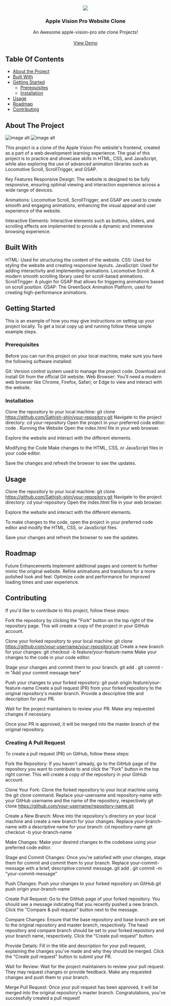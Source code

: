 <br/>
<p align="center">
  <a href="https://github.com/Sathish-shin/apple-vision ">
    <img src="\images\knowledge_graph_logo.png">
  </a>

  <h3 align="center">Apple Vision Pro Website Clone</h3>

  <p align="center">
    An Awesome apple-vision-pro site clone Projects!
    <br/>
    <br/>
    <a href="https://Sathish-shin.github.io/apple-vision-clone/">View Demo</a>
  </p>
</p>


## Table Of Contents

* [About the Project](#about-the-project)
* [Built With](#built-with)
* [Getting Started](#getting-started)
  * [Prerequisites](#prerequisites)
  * [Installation](#installation)
* [Usage](#usage)
* [Roadmap](#roadmap)
* [Contributing](#contributing)


## About The Project
![image alt](https://github.com/Sathish-shin/Clone/blob/68ce1320b30e5fe127b307eff1321cb41861b3eb/Screenshot%20(1).png)
![image alt](https://github.com/Sathish-shin/Clone/blob/main/Screenshot%20(2).png?raw=true)

This project is a clone of the Apple Vision Pro website's frontend, created as a part of a web development learning experience. The goal of this project is to practice and showcase skills in HTML, CSS, and JavaScript, while also exploring the use of advanced animation libraries such as Locomotive Scroll, ScrollTrigger, and GSAP.

Key Features
Responsive Design: The website is designed to be fully responsive, ensuring optimal viewing and interaction experience across a wide range of devices.

Animations: Locomotive Scroll, ScrollTrigger, and GSAP are used to create smooth and engaging animations, enhancing the visual appeal and user experience of the website.

Interactive Elements: Interactive elements such as buttons, sliders, and scrolling effects are implemented to provide a dynamic and immersive browsing experience.


## Built With


HTML: Used for structuring the content of the website.
CSS: Used for styling the website and creating responsive layouts.
JavaScript: Used for adding interactivity and implementing animations.
Locomotive Scroll: A modern smooth scrolling library used for scroll-based animations.
ScrollTrigger: A plugin for GSAP that allows for triggering animations based on scroll position.
GSAP: The GreenSock Animation Platform, used for creating high-performance animations.

## Getting Started

This is an example of how you may give instructions on setting up your project locally.
To get a local copy up and running follow these simple example steps.

### Prerequisites

Before you can run this project on your local machine, make sure you have the following software installed:

Git: Version control system used to manage the project code. Download and install Git from the official Git website.
Web Browser: You'll need a modern web browser like Chrome, Firefox, Safari, or Edge to view and interact with the website.

### Installation

Clone the repository to your local machine:
git clone https://github.com/Sathish-shin/your-repository.git
Navigate to the project directory:
cd your-repository
Open the project in your preferred code editor:
code .
Running the Website
Open the index.html file in your web browser.

Explore the website and interact with the different elements.

Modifying the Code
Make changes to the HTML, CSS, or JavaScript files in your code editor.

Save the changes and refresh the browser to see the updates.

## Usage

Clone the repository to your local machine:
git clone https://github.com/Sathish-shin/your-repository.git
Navigate to the project directory:
cd your-repository
Open the index.html file in your web browser.

Explore the website and interact with the different elements.

To make changes to the code, open the project in your preferred code editor and modify the HTML, CSS, or JavaScript files.

Save your changes and refresh the browser to see the updates.

## Roadmap

Future Enhancements
Implement additional pages and content to further mimic the original website.
Refine animations and transitions for a more polished look and feel.
Optimize code and performance for improved loading times and user experience.

## Contributing

If you'd like to contribute to this project, follow these steps:

Fork the repository by clicking the "Fork" button on the top right of the repository page. This will create a copy of the project in your GitHub account.

Clone your forked repository to your local machine:
git clone https://github.com/your-username/your-repository.git
Create a new branch for your changes:
git checkout -b feature/your-feature-name
Make your changes to the code in your code editor.

Stage your changes and commit them to your branch:
git add .
git commit -m "Add your commit message here"

Push your changes to your forked repository:
git push origin feature/your-feature-name
Create a pull request (PR) from your forked repository to the original repository's master branch. Provide a descriptive title and description for your PR.

Wait for the project maintainers to review your PR. Make any requested changes if necessary.

Once your PR is approved, it will be merged into the master branch of the original repository.

### Creating A Pull Request


To create a pull request (PR) on GitHub, follow these steps:

Fork the Repository: If you haven't already, go to the GitHub page of the repository you want to contribute to and click the "Fork" button in the top right corner. This will create a copy of the repository in your GitHub account.

Clone Your Fork: Clone the forked repository to your local machine using the git clone command. Replace your-username and repository-name with your GitHub username and the name of the repository, respectively
git clone https://github.com/your-username/repository-name.git

Create a New Branch: Move into the repository's directory on your local machine and create a new branch for your changes. Replace your-branch-name with a descriptive name for your branch:
cd repository-name
git checkout -b your-branch-name

Make Changes: Make your desired changes to the codebase using your preferred code editor.

Stage and Commit Changes: Once you're satisfied with your changes, stage them for commit and commit them to your branch. Replace your-commit-message with a brief, descriptive commit message.
git add .
git commit -m "your-commit-message"

Push Changes: Push your changes to your forked repository on GitHub.git push origin your-branch-name

Create Pull Request: Go to the GitHub page of your forked repository. You should see a message indicating that you recently pushed a new branch. Click the "Compare & pull request" button next to the message.

Compare Changes: Ensure that the base repository and base branch are set to the original repository and master branch, respectively. The head repository and compare branch should be set to your forked repository and your branch name, respectively. Click the "Create pull request" button.

Provide Details: Fill in the title and description for your pull request, explaining the changes you've made and why they should be merged. Click the "Create pull request" button to submit your PR.

Wait for Review: Wait for the project maintainers to review your pull request. They may request changes or provide feedback. Make any requested changes and push them to your branch.

Merge Pull Request: Once your pull request has been approved, it will be merged into the original repository's master branch. Congratulations, you've successfully created a pull request!



